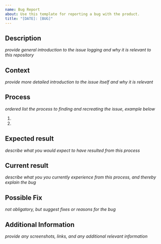 ```yaml
---
name: Bug Report
about: Use this template for reporting a bug with the product.
title: "[DATE]: [BUG]"
---
```

## Description

_provide general introduction to the issue logging and why it is relevant to this repository_


## Context

_provide more detailed introduction to the issue itself and why it is relevant_



## Process

_ordered list the process to finding and recreating the issue, example below_

1.
2.

## Expected result

_describe what you would expect to have resulted from this process_



## Current result

_describe what you you currently experience from this process, and thereby explain the bug_

## Possible Fix

_not obligatory, but suggest fixes or reasons for the bug_



## Additional Information

_provide any screenshots, links, and any additional relevant information_
